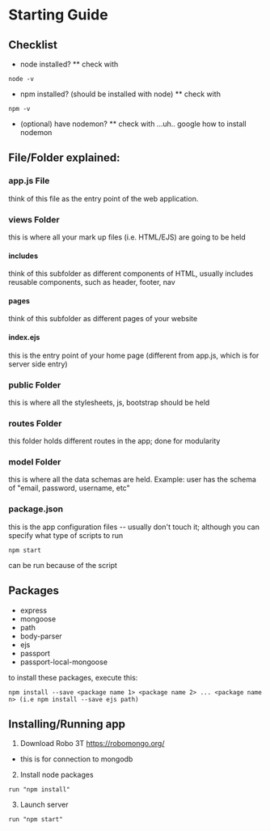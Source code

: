 # Starting Guide

## Checklist
- node installed?
** check with 
```
node -v
```
- npm installed? (should be installed with node)
** check with
```
npm -v
```
- (optional) have nodemon? 
** check with ...uh.. google how to install nodemon

## File/Folder explained:
### app.js File
think of this file as the entry point of the web application.

### views Folder
this is where all your mark up files (i.e. HTML/EJS) are going to be held

  #### includes
  think of this subfolder as different components of HTML, usually includes reusable components, such as       header, footer, nav

  #### pages
  think of this subfolder as different pages of your website

  #### index.ejs
  this is the entry point of your home page (different from app.js, which is for server side entry)

### public Folder
this is where all the stylesheets, js, bootstrap should be held

### routes Folder
this folder holds different routes in the app; done for modularity

### model Folder
this is where all the data schemas are held. Example: user has the schema of "email, password, username, etc"

### package.json
this is the app configuration files -- usually don't touch it; although you can specify what type of scripts to run
```
npm start
```
can be run because of the script


## Packages
* express
* mongoose
* path
* body-parser
* ejs
* passport
* passport-local-mongoose

to install these packages, execute this: 

```
npm install --save <package name 1> <package name 2> ... <package name n> (i.e npm install --save ejs path)
```


## Installing/Running app
1. Download Robo 3T https://robomongo.org/
* this is for connection to mongodb

2. Install node packages
```
run "npm install"
```
3. Launch server
```
run "npm start"
```
